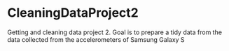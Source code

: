 CleaningDataProject2
====================

Getting and cleaning data project 2. Goal is to prepare a tidy data from the data collected from the accelerometers of Samsung Galaxy S

